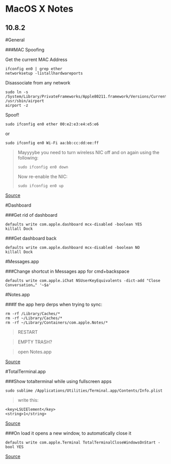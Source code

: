 MacOS X Notes
=============

10.8.2
------

#General

###MAC Spoofing

Get the current MAC Address

    ifconfig en0 | grep ether
    networksetup -listallhardwareports

Disassociate from any network

    sudo ln -s /System/Library/PrivateFrameworks/Apple80211.framework/Versions/Current/Resources/airport /usr/sbin/airport
    airport -z

Spoof!

    sudo ifconfig en0 ether 00:e2:e3:e4:e5:e6
or

    sudo ifconfig en0 Wi-Fi aa:bb:cc:dd:ee:ff

> Mayyyybe you need to turn wireless NIC off and on again using the following:
>
>     sudo ifconfig en0 down
>
>Now re-enable the NIC:
>
>     sudo ifconfig en0 up

[Source](http://osxdaily.com/2008/01/17/how-to-spoof-your-mac-address-in-mac-os-x/)

#Dashboard

###Get rid of dashboard

    defaults write com.apple.dashboard mcx-disabled -boolean YES
    killall Dock

###Get dashboard back

    defaults write com.apple.dashboard mcx-disabled -boolean NO
    killall Dock

#Messages.app

###Change shortcut in Messages app for cmd+backspace

    defaults write com.apple.iChat NSUserKeyEquivalents -dict-add "Close Conversation…" '~$a'

#Notes.app

###If the app herp derps when trying to sync:

    rm -rf /Library/Caches/*
    rm -rf ~/Library/Caches/*
    rm -rf ~/Library/Containers/com.apple.Notes/*
> RESTART

> EMPTY TRASH?

> open Notes.app

[Source](https://discussions.apple.com/docs/DOC-4441)

#TotalTerminal.app

###Show totalterminal while using fullscreen apps

    sudo sublime /Applications/Utilities/Terminal.app/Contents/Info.plist

>write this:

    <key>LSUIElement</key>
    <string>1</string>

[Source](http://apple.stackexchange.com/questions/40575/totalterminal-doesnt-work-with-full-screen-apps)

###On load it opens a new window, to automatically close it

    defaults write com.apple.Terminal TotalTerminalCloseWindowsOnStart -bool YES

[Source](https://github.com/binaryage/totalterminal/issues/40#issuecomment-4258450)
